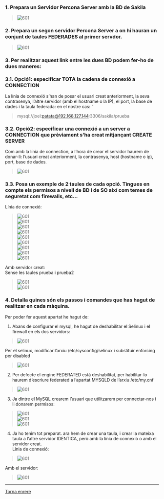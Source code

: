 ### 1. Prepara un Servidor Percona Server amb la BD de Sakila  
>  ![601](https://raw.githubusercontent.com/Josep88/MP10UF2-A3/master/img/exercici6/601.png)  

### 2. Prepara un segon servidor Percona Server a on hi hauran un conjunt de taules FEDERADES al primer servdor.  
>  ![601](https://raw.githubusercontent.com/Josep88/MP10UF2-A3/master/img/exercici6/602.png)  

### 3. Per realitzar aquest link entre les dues BD podem fer-ho de dues maneres:  
### 3.1. Opció1: especificar TOTA la cadena de connexió a CONNECTION 
La línia de connexió s’han de posar el usuari creat anteriorment, la seva contrasenya, l’altre servidor (amb el hostname o la IP), el port, la base de dades i la taula federada: en el nostre cas: ‘  
> mysql://joel:patata@192.168.127.144:3306/sakila/prueba  

### 3.2. Opció2: especificar una connexió a un server a CONNECTION que prèviament s'ha creat mitjançant CREATE SERVER  
Com amb la línia de connection, a l’hora de crear el servidor haurem de donar-li: l’usuari creat anteriorment, la contrasenya, host (hostname o ip), port, base de dades.
>  ![601](https://raw.githubusercontent.com/Josep88/MP10UF2-A3/master/img/exercici6/603.png)  

### 3.3. Posa un exemple de 2 taules de cada opció. Tingues en compte els permisos a nivell de BD i de SO així com temes de seguretat com firewalls, etc...  
Línia de connexió:  
>  ![601](https://raw.githubusercontent.com/Josep88/MP10UF2-A3/master/img/exercici6/604.png)  
>  ![601](https://raw.githubusercontent.com/Josep88/MP10UF2-A3/master/img/exercici6/605.png)  
>  ![601](https://raw.githubusercontent.com/Josep88/MP10UF2-A3/master/img/exercici6/606.png)  
>  ![601](https://raw.githubusercontent.com/Josep88/MP10UF2-A3/master/img/exercici6/607.png)  
>  ![601](https://raw.githubusercontent.com/Josep88/MP10UF2-A3/master/img/exercici6/608.png)  
>  ![601](https://raw.githubusercontent.com/Josep88/MP10UF2-A3/master/img/exercici6/609.png)  
>  ![601](https://raw.githubusercontent.com/Josep88/MP10UF2-A3/master/img/exercici6/610.png)  
>  ![601](https://raw.githubusercontent.com/Josep88/MP10UF2-A3/master/img/exercici6/611.png)  
>  ![601](https://raw.githubusercontent.com/Josep88/MP10UF2-A3/master/img/exercici6/612.png)  

Amb servidor creat:  
Sense les taules prueba i prueba2  
>  ![601](https://raw.githubusercontent.com/Josep88/MP10UF2-A3/master/img/exercici6/613.png)  
>  ![601](https://raw.githubusercontent.com/Josep88/MP10UF2-A3/master/img/exercici6/614.png)  

### 4. Detalla quines són els passos i comandes que has hagut de realitzar en cada màquina.  
Per poder fer aquest apartat he hagut de:  
1. Abans de configurar el mysql, he hagut de deshabilitar el Selinux i el firewall en els dos servidors:  
>  ![601](https://raw.githubusercontent.com/Josep88/MP10UF2-A3/master/img/exercici6/615.png)  

Per el selinux, modificar l’arxiu /etc/sysconfig/selinux i substituir enforcing per disabled  
>  ![601](https://raw.githubusercontent.com/Josep88/MP10UF2-A3/master/img/exercici6/616.png)  

2. Per defecte el engine FEDERATED està deshabilitat, per habilitar-lo haurem d’escriure federated a l’apartat MYSQLD de l’arxiu /etc/my.cnf  
>  ![601](https://raw.githubusercontent.com/Josep88/MP10UF2-A3/master/img/exercici6/617.png)  

3. Ja dintre el MySQL crearem l’usuari que utilitzarem per connectar-nos i li donarem permisos:
>  ![601](https://raw.githubusercontent.com/Josep88/MP10UF2-A3/master/img/exercici6/618.png)  
>  ![601](https://raw.githubusercontent.com/Josep88/MP10UF2-A3/master/img/exercici6/619.png)  
>  ![601](https://raw.githubusercontent.com/Josep88/MP10UF2-A3/master/img/exercici6/620.png)  

4. Ja ho tenim tot preparat. ara hem de crear una taula, i crear la mateixa taula a l’altre servidor IDENTICA, però amb la línia de connexió o amb el servidor creat.  
Línia de connexió:  
>  ![601](https://raw.githubusercontent.com/Josep88/MP10UF2-A3/master/img/exercici6/621.png)  

Amb el servidor:  
>  ![601](https://raw.githubusercontent.com/Josep88/MP10UF2-A3/master/img/exercici6/622.png)  


***
[Torna enrere](https://github.com/Josep88/MP10UF2-A3)
